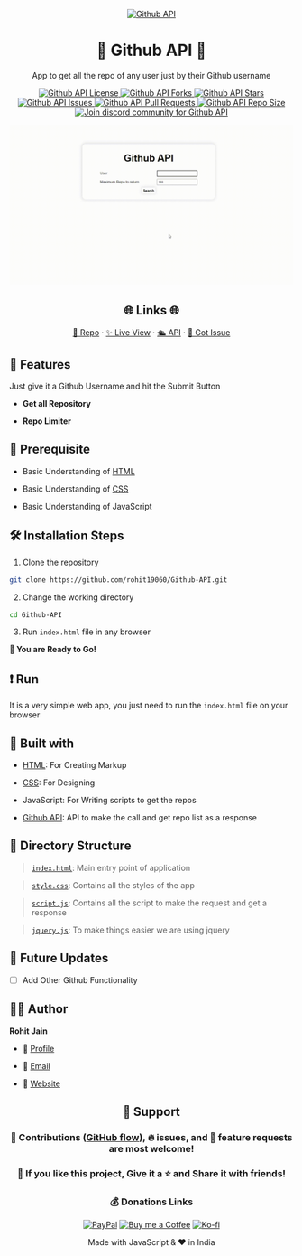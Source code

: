 <p align="center">
  <a href="https://rohit19060.github.io/Github-API/" title="Github API">
    <img src="https://kingtechnologies.in/assets/images/Logo.webp" width="80px" alt="Github API"/>
  </a>
</p>
<h1 align="center">🌟 Github API 🌟</h1>
<p align="center">App to get all the repo of any user just by their Github username</p>

<p align="center">
<a href="https://github.com/rohit19060/Github-API/blob/master/LICENSE" title="License">
<img src="https://img.shields.io/github/license/rohit19060/Github-API?label=License&logo=Github&style=flat-square" alt="Github API License"/>
</a>
<a href="https://github.com/rohit19060/Github-API/fork" title="Forks">
<img src="https://img.shields.io/github/forks/rohit19060/Github-API?label=Forks&logo=Github&style=flat-square" alt="Github API Forks"/>
</a>
<a href="https://github.com/rohit19060/Github-API/stargazers" title="Stars">
<img src="https://img.shields.io/github/stars/rohit19060/Github-API?label=Stars&logo=Github&style=flat-square" alt="Github API Stars"/>
</a>
<a href="https://github.com/rohit19060/Github-API/issues" title="Issues">
<img src="https://img.shields.io/github/issues/rohit19060/Github-API?label=Issues&logo=Github&style=flat-square" alt="Github API Issues"/>
</a>
<a href="https://github.com/rohit19060/Github-API/pulls" title="Pull Requests">
<img src="https://img.shields.io/github/issues-pr/rohit19060/Github-API?label=Pull%20Requests&logo=Github&style=flat-square" alt="Github API Pull Requests"/>
</a>
<a href="https://github.com/rohit19060/Github-API" title="Repo Size">
<img src="https://img.shields.io/github/repo-size/rohit19060/Github-API?label=Repo%20Size&logo=Github&style=flat-square" alt="Github API Repo Size"/>
</a>
<a href="https://discord.gg/sDDHTPs97M" title="Join Community">
<img src="https://img.shields.io/discord/737854816402800690?color=%236d82cb&label=Join%20Community&logo=discord&logoColor=%23FFFFFF&style=flat-square" alt="Join discord community for Github API"/>
</a>
</p>

<p align="center" title="Github API"><img src="./assets/images/main.gif" alt="Github API"/></p>

<h2 align="center">🌐 Links 🌐</h2>
<p align="center">
    <a href="https://github.com/rohit19060/Github-API" title="Github API">📂 Repo</a>
    ·
    <a href="https://rohit19060.github.io/Github-API/" title="Github API">✨ Live View</a>
    ·
    <a href="https://api.github.com/" title="Github API">🛳 API</a>
    ·
    <a href="https://github.com/rohit19060/Github-API/issues/new/choose" title="🐛Report Bug/🎊Request Feature">🚀 Got Issue</a>
</p>

## 🚀 Features

Just give it a Github Username and hit the Submit Button

- **Get all Repository**

- **Repo Limiter**

## 🦋 Prerequisite

- Basic Understanding of [HTML](https://youtu.be/JHv2jmnrLlA "HTML - First Step Towards Web Development")

- Basic Understanding of [CSS](https://youtu.be/d1tP7ow7HbQ "CSS - Second Step Towards Web Development")

- Basic Understanding of JavaScript

## 🛠️ Installation Steps

1. Clone the repository

```Bash
git clone https://github.com/rohit19060/Github-API.git
```

2. Change the working directory

```Bash
cd Github-API
```

3. Run `index.html` file in any browser

**🎇 You are Ready to Go!**

## ❗ Run

It is a very simple web app, you just need to run the `index.html` file on your browser

## 👷 Built with

- [HTML](https://youtu.be/JHv2jmnrLlA "HTML - First Step Towards Web Development"): For Creating Markup

- [CSS](https://youtu.be/d1tP7ow7HbQ "CSS - Second Step Towards Web Development"): For Designing

- JavaScript: For Writing scripts to get the repos

- [Github API](https://api.github.com/ "Github API"): API to make the call and get repo list as a response

## 📂 Directory Structure

> [`index.html`](https://github.com/Rohit19060/Github-API/blob/main/index.htm "Github API"): Main entry point of application

> [`style.css`](https://github.com/Rohit19060/Github-API/blob/main/style.css "Style"): Contains all the styles of the app

> [`script.js`](https://github.com/Rohit19060/Github-API/blob/main/script.js "Script"): Contains all the script to make the request and get a response

> [`jquery.js`](https://github.com/Rohit19060/Github-API/blob/main/jquery.js "jQuery"): To make things easier we are using jquery

## 🎊 Future Updates

- [ ] Add Other Github Functionality

## 🧑🏻 Author

**Rohit Jain**

- 🌌 [Profile](https://github.com/Rohit19060 "Rohit Jain")

- 🏮 [Email](mailto:rohitjain19060@gmail.com?subject=Hi%20from%20Github%20API "Hi!")

- 🦁 [Website](https://kingtechnologies.in "Welcome")

<h2 align="center">🤝 Support</h2>

<h3 align="center">🎀 Contributions (<a href="https://guides.github.com/introduction/flow" title="GitHub flow">GitHub flow</a>), 🔥 issues, and 🥮 feature requests are most welcome!</h3>

<h3 align="center">💙 If you like this project, Give it a ⭐ and Share it with friends!</h3>
<h3 align="center">💰 Donations Links</h3>
<p align="center">
<a href="https://www.paypal.me/kingrohitJ" title="PayPal"><img src="https://kingtechnologies.in/assets/images/Paypal.png" alt="PayPal"/></a>
<a href="https://www.buymeacoffee.com/rohitjain" title="Buy me a Coffee"><img src="https://kingtechnologies.in/assets/images/Coffee.png" alt="Buy me a Coffee"/></a>
<a href="https://ko-fi.com/rohitjain" title="Ko-fi"><img src="https://kingtechnologies.in/assets/images/Kofi.png" alt="Ko-fi"/></a>
</p>

<p align="center">Made with JavaScript & ❤️ in India</p>
